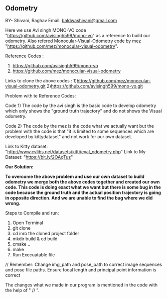 ## Odometry 

BY- Shivani, Raghav 
Email: baldwashivani@gmail.com

Here we use  Avi singh MONO-VO code "https://github.com/avisingh599/mono-vo" as a reference to build our odometry.
Also refered Monocular-Visual-Odometry code by mez "https://github.com/mez/monocular-visual-odometry".

Reference Codes :
1) https://github.com/avisingh599/mono-vo
2) https://github.com/mez/monocular-visual-odometry

Links to clone the above codes : 
1)https://github.com/mez/monocular-visual-odometry.git
2)https://github.com/avisingh599/mono-vo.git

Problem with te Reference Codes:

Code 1) The code by the avi singh is the basic code to develop odometry  which only shows the "ground truth trajectory" and do not shows the Visual odometry.

Code 2) The code by the mez is the code what we actually want but the problem with the code is that "it is limited to some sequences which are developed by kittydataset" and not work for our own dataset.

Link to Kitty dataset: "http://www.cvlibs.net/datasets/kitti/eval_odometry.php"
Link to My Dataset: "https://bit.ly/2OAqTuz"

**Our Solution:**

**To overcome the above problem and use our own dataset to build odometry we merge both the above codes together and created our own code.  This code is doing exact what we want but there is some bug in the code because the ground truth and the actual position trajectory is going in opposite direction. And we are unable to find the bug where we did wrong.**  

Steps to Compile and run:

1) Open Terminal
2) git clone 
3) cd inro the cloned project folder 
4) mkdir build & cd build
5) cmake ..
6) make 
7) Run Execuatable file

// Remember: Change img_path and pose_path to correct image sequences and pose file paths. 
	  Ensure focal length and principal point information is correct 
          
The changes what we made in our program is mentioned in the code with the help of " // ".

